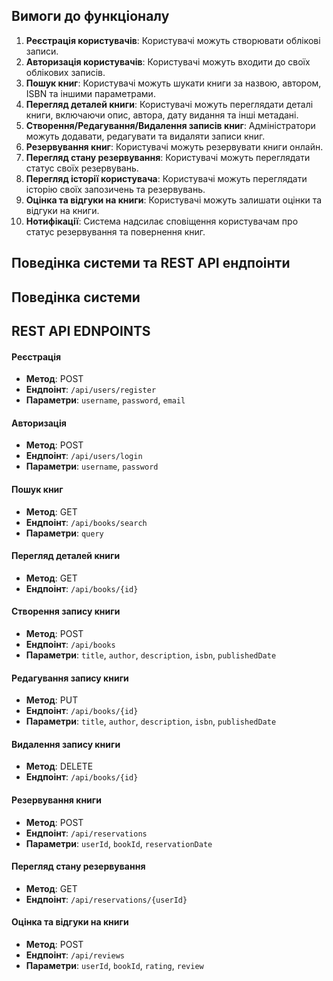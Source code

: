 ## Вимоги до функціоналу

1. **Реєстрація користувачів**: Користувачі можуть створювати облікові записи.
2. **Авторизація користувачів**: Користувачі можуть входити до своїх облікових записів.
3. **Пошук книг**: Користувачі можуть шукати книги за назвою, автором, ISBN та іншими параметрами.
4. **Перегляд деталей книги**: Користувачі можуть переглядати деталі книги, включаючи опис, автора, дату видання та інші метадані.
5. **Створення/Редагування/Видалення записів книг**: Адміністратори можуть додавати, редагувати та видаляти записи книг.
6. **Резервування книг**: Користувачі можуть резервувати книги онлайн.
7. **Перегляд стану резервування**: Користувачі можуть переглядати статус своїх резервувань.
8. **Перегляд історії користувача**: Користувачі можуть переглядати історію своїх запозичень та резервувань.
9. **Оцінка та відгуки на книги**: Користувачі можуть залишати оцінки та відгуки на книги.
10. **Нотифікації**: Система надсилає сповіщення користувачам про статус резервування та повернення книг.

## Поведінка системи та REST API ендпоінти

## Поведінка системи

## REST API EDNPOINTS
#### Реєстрація

- **Метод**: POST
- **Ендпоінт**: `/api/users/register`
- **Параметри**: `username`, `password`, `email`

#### Авторизація

- **Метод**: POST
- **Ендпоінт**: `/api/users/login`
- **Параметри**: `username`, `password`

#### Пошук книг

- **Метод**: GET
- **Ендпоінт**: `/api/books/search`
- **Параметри**: `query`

#### Перегляд деталей книги

- **Метод**: GET
- **Ендпоінт**: `/api/books/{id}`

#### Створення запису книги

- **Метод**: POST
- **Ендпоінт**: `/api/books`
- **Параметри**: `title`, `author`, `description`, `isbn`, `publishedDate`

#### Редагування запису книги

- **Метод**: PUT
- **Ендпоінт**: `/api/books/{id}`
- **Параметри**: `title`, `author`, `description`, `isbn`, `publishedDate`

#### Видалення запису книги

- **Метод**: DELETE
- **Ендпоінт**: `/api/books/{id}`

#### Резервування книги

- **Метод**: POST
- **Ендпоінт**: `/api/reservations`
- **Параметри**: `userId`, `bookId`, `reservationDate`

#### Перегляд стану резервування

- **Метод**: GET
- **Ендпоінт**: `/api/reservations/{userId}`

#### Оцінка та відгуки на книги

- **Метод**: POST
- **Ендпоінт**: `/api/reviews`
- **Параметри**: `userId`, `bookId`, `rating`, `review`
